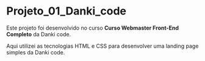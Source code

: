 # Projeto_01_Danki_code

Este projeto foi desenvolvido no curso **Curso Webmaster Front-End Completo** da Danki code.

Aqui utilizei as tecnologias HTML e CSS para desenvolver uma landing page simples da Danki code. 
